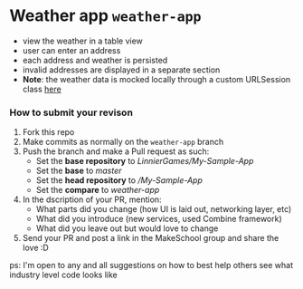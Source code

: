 # Weather app `weather-app`
- view the weather in a table view
- user can enter an address
- each address and weather is persisted
- invalid addresses are displayed in a separate section
- **Note**: the weather data is mocked locally through a custom URLSession class [here](https://github.com/LinnierGames/My-Simple-App/blob/fc812957e8ca8f184838214870af7c50afcdf681/My%20Simple%20App/URLSession%2BFake.swift#L11)

### How to submit your revison

1. Fork this repo
1. Make commits as normally on the `weather-app` branch
1. Push the branch and make a Pull request as such:
   - Set the **base repository** to *LinnierGames/My-Sample-App*
   - Set the **base** to *master*
   - Set the **head repository** to *<your github username>/My-Sample-App*
   - Set the **compare** to *weather-app*
1. In the dscription of your PR, mention:
   - What parts did you change (how UI is laid out, networking layer, etc)
   - What did you introduce (new services, used Combine framework)
   - What did you leave out but would love to change
1. Send your PR and post a link in the MakeSchool group and share the love :D

ps: I'm open to any and all suggestions on how to best help others see what industry level code looks like
